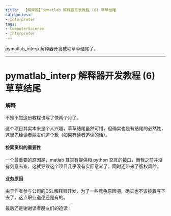 ```yaml
---
title:  【解释器】pymatlab 解释器开发教程 (6) 草草结尾
categories:
- Interpreter
tags:
- ComputerScience 
- Interpreter 
---
```

pymatlab_interp 解释器开发教程草草结尾了。


---
# pymatlab_interp 解释器开发教程 (6) 草草结尾

### 解释

不知不觉这份教程也写了快两个月了。

这个项目其实本来是个人兴趣，草草结尾虽然可惜，但确实也是有结尾的必然性，这里先给读者朋友们道个歉（如果有读者追读的话）。

#### 检索资料的重要性
一个最重要的原因是，matlab 其实有提供和 python 交互的接口，而我之前并没有刻意去查，这就导致这个项目几乎没有实际意义了，同时还带来了版权风险。

#### 业务原因
由于作者参与公司的DSL解释器开发，为了一些竞争原因吧，确实也不该接着写下去了，这点职业道德还是有的。

最后还是谢谢读者朋友们的追读！
